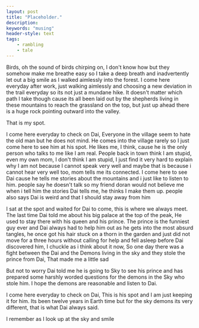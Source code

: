 ```yaml
---
layout: post
title: "Placeholder."
description:  
keywords: "musing"
header-style: text
tags:
    - rambling
    - tale
---
```


Birds, oh the sound of birds chirping on, I don't know how but they somehow make me breathe easy so I take a deep breath and inadvertently let out a big smile as I walked aimlessly into the forest. I come here everyday after work, just walking aimlessly and choosing a new deviation in the trail everyday so its not just a mundane hike. It doesn't matter which path I take though cause its all been laid out by the shepherds living in these mountains to reach the grassland on the top, but just up ahead there is a huge rock pointing outward into the valley. 

That is my spot.

I come here everyday to check on Dai, Everyone in the village seem to hate the old man but he does not mind. He comes into the village rarely so I just come here to see him at his spot. He likes me, I think, cause he is the only person who talks to me like I am real. People back in town think I am stupid, even my own mom, I don't think I am stupid, I just find it very hard to explain why I am not because I cannot speak very well and maybe that is because i cannot hear very well too, mom  tells me its connected. I come here to see Dai cause he tells me stories about the mountains and i just like to listen to him. people say he doesn't talk so my friend doran would not believe me when i tell him the stories Dai tells me, he thinks I make them up. people also says Dai is weird and that I should stay away from him

I sat at the spot and waited for Dai to come, this is where we always meet. The last time Dai told me about his big palace at the top of the peak, He used to stay there with his queen and his prince. The prince is the funniest guy ever and Dai always had to help him out as he gets into the most absurd tangles, he once got his hair stuck on a thorn in the garden and just did not move for a three hours without calling for help and fell asleep before Dai discovered him, I chuckle as i think about it now, So one day there was a fight between the Dai and the Demons living in the sky and they stole the prince from Dai, That made me a little sad

But not to worry Dai told me he is going to Sky to see his prince and has prepared some harshly worded questions for the demons in the Sky who stole him. I hope the demons are reasonable and listen to Dai.

I come here everyday to check on Dai, This is his spot and I am just keeping it for him. Its been twelve years in Earth time but for the sky demons its very different, that is what Dai always said.

I remember as I look up at the sky and smile
